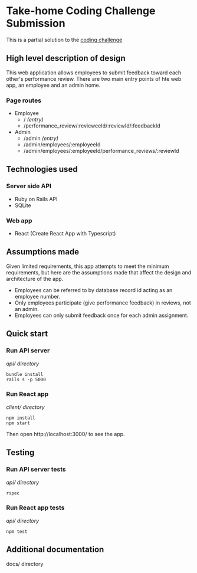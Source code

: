 # Take-home Coding Challenge Submission
This is a partial solution to the [coding challenge](./docs/challenge-spec.md)

## High level description of design
This web application allows employees to submit feedback toward each other's performance review. There are two main entry points of hte web app, an employee and an admin home.

### Page routes
- Employee
  - / *(entry)*
  - /performance_review/:revieweeId/:reviewId/:feedbackId
- Admin
  - /admin *(entry)*
  - /admin/employees/:employeeId
  - /admin/employees/:employeeId/performance_reviews/:reviewId

## Technologies used

### Server side API
- Ruby on Rails API
- SQLite

### Web app
- React (Create React App with Typescript)

## Assumptions made
Given limited requirements, this app attempts to meet the minimum requirements, but here are the assumptions made that affect the design and architecture of the app.

- Employees can be referred to by database record id acting as an employee number.
- Only employees participate (give performance feedback) in reviews, not an admin.
- Employees can only submit feedback once for each admin assignment.

## Quick start

### Run API server

*api/ directory*
```
bundle install
rails s -p 5000
```

### Run React app

*client/ directory*
```
npm install
npm start
```

Then open http://localhost:3000/ to see the app.

## Testing

### Run API server tests

*api/ directory*
```
rspec
```

### Run React app tests

*api/ directory*
```
npm test
```

## Additional documentation
docs/ directory